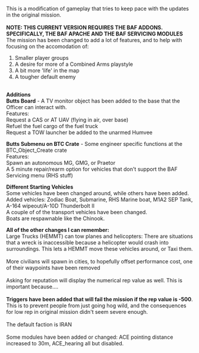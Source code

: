 This is a modification of gameplay that tries to keep pace with the updates in the original mission.
<br><br>
<b>NOTE: THIS CURRENT VERSION REQUIRES THE BAF ADDONS. SPECIFICALLY, THE BAF APACHE AND THE BAF SERVICING MODULES</b>
<br>
The mission has been changed to add a lot of features, and to help with focusing on the accomodation of:
1. Smaller player groups
2. A desire for more of a Combined Arms playstyle
3. A bit more 'life' in the map
4. A tougher default enemy
<br>
<b>Additions</b>
<br>
<b>Butts Board</b> - A TV monitor object has been added to the base that the Officer can interact with.
<br>Features:
<br>Request a CAS or AT UAV (flying in air, over base)
<br>Refuel the fuel cargo of the fuel truck
<br>Request a TOW launcher be added to the unarmed Humvee

<b>Butts Submenu on BTC Crate</b> - Some engineer specific functions at the BTC_Object_Create crate
<br>Features:
<br>Spawn an autonomous MG, GMG, or Praetor
<br>A 5 minute repair/rearm option for vehicles that don't support the BAF Servicing menu (RHS stuff)

<b>Different Starting Vehicles</b>
<br>Some vehicles have been changed around, while others have been added.
<br>Added vehicles: Zodiac Boat, Submarine, RHS Marine boat, M1A2 SEP Tank, A-164 wipeout/A-10D Thunderbolt II
<br>A couple of of the transport vehicles have been changed.
<br>Boats are respawnable like the Chinook.

<b>All of the other changes I can remember:</b>
<br>Large Trucks (HEMMT) can tow planes and helicopters: There are situations that a wreck is inaccessible because a helicopter would crash into surroundings. This lets a HEMMT move these vehicles around, or Taxi them.<br>
<br>More civilians will spawn in cities, to hopefully offset performance cost, one of their waypoints have been removed<br>
<br>Asking for reputation will display the numerical rep value as well. This is important because....<br>
<br><b>Triggers have been added that will fail the mission if the rep value is -500</b>. This is to prevent people from just going hog wild, and the consequences for low rep in original mission didn't seem severe enough.<br>
<br>The default faction is IRAN<br>
<br>Some modules have been added or changed: ACE pointing distance increased to 30m, ACE_hearing all but disabled.<br>

